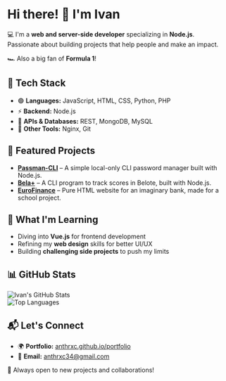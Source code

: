 # Hi there! 👋 I'm Ivan

💻 I'm a **web and server-side developer** specializing in **Node.js**.  
Passionate about building projects that help people and make an impact.  

🏎️ Also a big fan of **Formula 1**!  

## 🔧 Tech Stack
  - 🟢 **Languages:** JavaScript, HTML, CSS, Python, PHP  
  - ⚡ **Backend:** Node.js  
  - 📡 **APIs & Databases:** REST, MongoDB, MySQL  
  - 🚀 **Other Tools:** Nginx, Git  

## 🚀 Featured Projects
  - **[Passman-CLI](https://github.com/anthrxc/passman-cli)** – A simple local-only CLI password manager built with Node.js.    
  - **[Bela+](https://github.com/anthrxc/belaplus)** – A CLI program to track scores in Belote, built with Node.js.  
  - **[EuroFinance](https://github.com/anthrxc/eurofinance)** – Pure HTML website for an imaginary bank, made for a school project.  

## 📖 What I'm Learning  
  - Diving into **Vue.js** for frontend development  
  - Refining my **web design** skills for better UI/UX  
  - Building **challenging side projects** to push my limits  

## 📊 GitHub Stats
![Ivan's GitHub Stats](https://github-readme-stats.vercel.app/api?username=anthrxc&show_icons=true&theme=dark)  
![Top Languages](https://github-readme-stats.vercel.app/api/top-langs/?username=anthrxc&layout=compact&theme=dark)  

## 📬 Let's Connect
  - 🌍 **Portfolio:** [anthrxc.github.io/portfolio](https://anthrxc.github.io/portfolio/)  
  - 📧 **Email:** anthrxc34@gmail.com  

🚀 Always open to new projects and collaborations!

